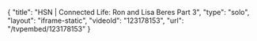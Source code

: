 {
    "title": "HSN | Connected Life: Ron and Lisa Beres Part 3",
    "type": "solo",
    "layout": "iframe-static",
    "videoId": "123178153",
    "url": "\/tvpembed\/123178153"
}